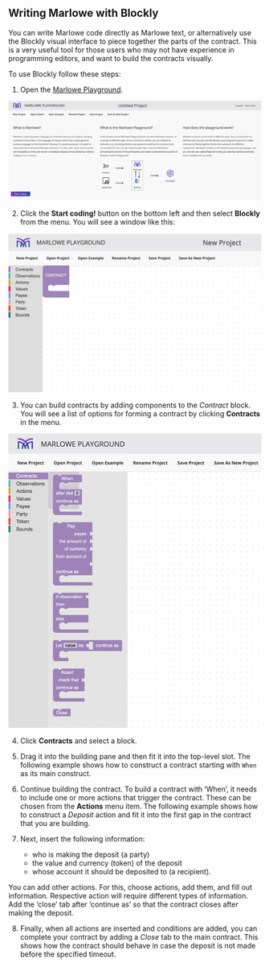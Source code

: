 ## Writing Marlowe with Blockly 
You can write Marlowe code directly as Marlowe text, or alternatively use the Blockly visual interface to piece together the parts of the contract. This is a very useful tool for those users who may not have experience in programming editors, and want to build the contracts visually.

To use Blockly follow these steps:
1. Open the [Marlowe Playground](https://alpha.marlowe.iohkdev.io/#/).

![landing page](landing-page.png)

2. Click the **Start coding!** button on the bottom left and then select **Blockly** from the menu.
You will see a window like this:

![Blockly](blockly.png)

3. You can build contracts by adding components to the *Contract* block. You will see a list of options for forming a contract by clicking **Contracts** in the menu. 

![Blockly](blockly-contracts.png)

4. Click **Contracts** and select a block. 
5. Drag it into the building pane and then fit it into the top-level slot. 
 The following example shows how to construct a contract starting with  `When` as its main construct.
6. Continue building the contract. To build a contract with ‘When’, it needs to include one or more actions that trigger the contract. These can be chosen from the **Actions** menu item.
The following example shows how to construct a *Deposit* action and fit it into the first gap in the contract that you are building. 
7. Next, insert the following information:
 
   - who is making the deposit (a party)
   - the value and currency (token) of the deposit
   - whose account it should be deposited to (a recipient).

  You can add other actions. For this, choose actions, add them, and fill out information. Respective action will require different types of information.  Add the ‘close’ tab after ‘continue as’ so that the contract closes after making the deposit. 

8. Finally, when all actions are inserted and conditions are added, you can complete your contract by adding a *Close* tab to the main contract. This shows how the contract should behave in case the deposit is not made before the specified timeout. 
